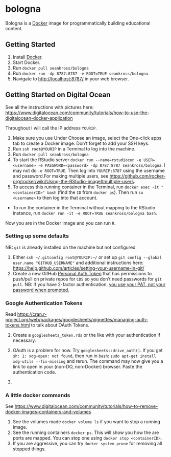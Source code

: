 
<!-- README.md is generated from README.Rmd. Please edit that file -->

# bologna

Bologna is a [Docker](https://www.docker.com/) image for
programmatically building educational content.

## Getting Started

1.  Install [Docker](https://docs.docker.com/install/).
2.  Start Docker.
3.  Run `docker pull seankross/bologna`
4.  Run `docker run -dp 8787:8787 -e ROOT=TRUE seankross/bologna`
5.  Navigate to <http://localhost:8787/> in your web browser.

## Getting Started on Digital Ocean

See all the instructions with pictures here:
<https://www.digitalocean.com/community/tutorials/how-to-use-the-digitalocean-docker-application>

Throughout I will call the IP address `YOURIP`.

1.  Make sure you use Under Choose an image, select the One-click apps
    tab to create a Docker image. Don’t forget to add your SSH keys.
2.  Run `ssh root@YOURIP` in a Terminal to log into the machine.
3.  Run `docker pull seankross/bologna`
4.  To start the RStudio server `docker run --name=rstudiocon -e
    USER=<username> -e PASSWORD=<password> -dp 8787:8787
    seankross/bologna`. I may not do `-e ROOT=TRUE`. Then log into
    `YOURIP:8787` using the username and password.For making multiple
    users, see
    <https://github.com/rocker-org/rocker/wiki/Using-the-RStudio-image#multiple-users>.  
5.  To access this running container in the Terminal, run `docker exec
    -it "<containerID>" bash` (find the `ID` from `docker ps`). Then run
    `su <username>` to then log into that account.

<!-- end list -->

  - To run the container in the Terminal without mapping to the RStudio
    instance, run `docker run -it -e ROOT=TRUE seankross/bologna
bash`.

<!-- NB: `rstudio` user may be open to the whole internet if you don't use `USER` and `PASSWORD`. You can run `docker exec rstudiocon deluser rstudio` -->

Now you are in the Docker image and you can run `R`.

### Setting up some defaults

NB: `git` is already installed on the machine but not configured

1.  Either `ssh ~/.gitconfig root@YOURIP:~/` or set up `git config
    --global user.name "GITHUB_USERNAME"` and additional instructions
    here:
    <https://help.github.com/articles/setting-your-username-in-git/>
2.  Create a new GitHub [Personal Auth
    Token](https://help.github.com/articles/creating-a-personal-access-token-for-the-command-line/)
    that has permissions to push/pull on private repos for `CDS` so you
    don’t need passwords for `git pull`. NB: If you have 2-factor
    authentication, [you use your PAT, not your password when
    prompted.](https://help.github.com/articles/creating-a-personal-access-token-for-the-command-line/#using-a-token-on-the-command-line)

### Google Authentication Tokens

Read
<https://cran.r-project.org/web/packages/googlesheets/vignettes/managing-auth-tokens.html>
to talk about OAuth Tokens.

1.  Create a `googlesheets_token.rds` or the like with your
    authentication if necessary.

2.  OAuth is a problem for now. Try `googlesheets::drive_auth()`. If you
    get `sh: 1: xdg-open: not found`, then run in `bash`: `sudo apt-get
    install xdg-utils --fix-missing` and rerun. The command may now give
    you a link to open in your (non-DO, non-Docker) browser. Paste the
    authentication code.

3.  
### A little docker commands

See
<https://www.digitalocean.com/community/tutorials/how-to-remove-docker-images-containers-and-volumes>

1.  See the volumes made `docker volume ls` if you want to stop a
    running image.
2.  See the running containers `docker ps`. This will show you how the
    are ports are mapped. You can stop one using `docker stop
    <containerID>`.
3.  If you are aggressive, you can try `docker system prune` for
    removing all stopped things.
